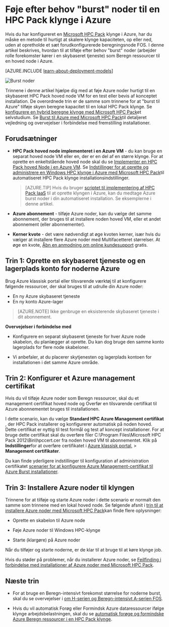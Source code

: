 <properties
 pageTitle="Føje burst noder til en HPC Pack klynge | Microsoft Azure"
 description="Lær, hvordan du kan udvide en HPC Pack klynge i Azure efter behov ved at tilføje arbejder rolle forekomster, der kører i en skybaseret tjeneste"
 services="virtual-machines-windows"
 documentationCenter=""
 authors="dlepow"
 manager="timlt"
 editor=""
 tags="azure-service-management,hpc-pack"/>
<tags
ms.service="virtual-machines-windows"
 ms.devlang="na"
 ms.topic="article"
 ms.tgt_pltfrm="vm-multiple"
 ms.workload="big-compute"
 ms.date="10/14/2016"
 ms.author="danlep"/>

# <a name="add-on-demand-burst-nodes-to-an-hpc-pack-cluster-in-azure"></a>Føje efter behov "burst" noder til en HPC Pack klynge i Azure



Hvis du har konfigureret en [Microsoft HPC Pack](https://technet.microsoft.com/library/cc514029) klynge i Azure, har du måske en metode til hurtigt at skalere klynge kapaciteten, op eller ned, uden at opretholde et sæt forudkonfigurerede beregningsnode FOS. I denne artikel beskrives, hvordan til at tilføje efter behov "burst" noder (arbejder rolle forekomster kører i en skybaseret tjeneste) som Beregn ressourcer til en hoved node i Azure. 

[AZURE.INCLUDE [learn-about-deployment-models](../../includes/learn-about-deployment-models-classic-include.md)]

![Burst noder][burst]

Trinnene i denne artikel hjælpe dig med at føje Azure noder hurtigt til en skybaseret HPC Pack hoved node VM for en test eller bevis af konceptet installation. De overordnede trin er de samme som trinnene for at "burst til Azure" tilføje skyen beregne kapacitet til en lokal HPC Pack klynge. Se [konfigurere en hybrid beregne klynge med Microsoft HPC Pack](../cloud-services/cloud-services-setup-hybrid-hpcpack-cluster.md)et selvstudium. Se [Burst til Azure med Microsoft HPC Pack](https://technet.microsoft.com/library/gg481749.aspx)til detaljeret vejledning og overvejelser i forbindelse med fremstilling installationer.


## <a name="prerequisites"></a>Forudsætninger

* **HPC Pack hoved node implementeret i en Azure VM** - du kan bruge en separat hoved node VM eller en, der er en del af en større klynge. For at oprette en enkeltstående hoved node skal du se [Implementer en HPC Pack hoved Node i en Azure VM](virtual-machines-windows-hpcpack-cluster-headnode.md). Se [Indstillinger for at oprette og administrere en Windows HPC klynge i Azure med Microsoft HPC Pack](virtual-machines-windows-hpcpack-cluster-options.md)til automatiseret HPC Pack klynge installationsindstillinger.

    >[AZURE.TIP] Hvis du bruger [scriptet til implementering af HPC Pack IaaS](virtual-machines-windows-classic-hpcpack-cluster-powershell-script.md) til at oprette klyngen i Azure, kan du medtage Azure burst noder i din automatiseret installation. Se eksemplerne i denne artikel.

* **Azure abonnement** - tilføje Azure noder, kan du vælge det samme abonnement, der bruges til at installere noden hoved VM, eller et andet abonnement (eller abonnementer).

* **Kerner kvote** - det være nødvendigt at øge kvoten kerner, især hvis du vælger at installere flere Azure noder med Multifacetteret størrelser. At øge en kvote, [Åbn en anmodning om online kundesupport](https://azure.microsoft.com/blog/2014/06/04/azure-limits-quotas-increase-requests/) gratis.

## <a name="step-1-create-a-cloud-service-and-a-storage-account-for-the-azure-nodes"></a>Trin 1: Oprette en skybaseret tjeneste og en lagerplads konto for noderne Azure

Brug Azure klassisk portal eller tilsvarende værktøj til at konfigurere følgende ressourcer, der skal bruges til at udrulle din Azure noder:

* En ny Azure skybaseret tjeneste
* En ny konto Azure-lager

>[AZURE.NOTE] Ikke genbruge en eksisterende skybaseret tjeneste i dit abonnement. 

**Overvejelser i forbindelse med**

* Konfigurere en separat skybaseret tjeneste for hver Azure node skabelon, du planlægger at oprette. Du kan dog bruge den samme konto lagerplads for flere node skabeloner.

* Vi anbefaler, at du placerer skytjenesten og lagerplads kontoen for installationen i det samme Azure område.




## <a name="step-2-configure-an-azure-management-certificate"></a>Trin 2: Konfigurer et Azure management certifikat

Hvis du vil tilføje Azure noder som Beregn ressourcer, skal du et management certifikat hoved node og Overfør en tilsvarende certifikat til Azure abonnementet bruges til installationen.

I dette scenario, kan du vælge **Standard HPC Azure Management certifikat** , der HPC Pack installerer og konfigurerer automatisk på noden hoved. Dette certifikat er nyttig til test formål og test af koncept installationer. For at bruge dette certifikat skal du overføre filer C:\Program Files\Microsoft HPC Pack 2012\Bin\hpccert.cer fra noden hoved VM til abonnementet. Klik på **Indstillinger**for at overføre certifikatet i [Azure klassisk portal](https://manage.windowsazure.com), > **Management certifikater**.

Du kan finde yderligere indstillinger til konfiguration af administration certifikatet [scenarier for at konfigurere Azure Management-certifikat til Azure Burst installationer](http://technet.microsoft.com/library/gg481759.aspx).

## <a name="step-3-deploy-azure-nodes-to-the-cluster"></a>Trin 3: Installere Azure noder til klyngen



Trinnene for at tilføje og starte Azure noder i dette scenario er normalt den samme som trinnene med en lokal hoved node. Se følgende afsnit i [trin til at installere Azure noder med Microsoft HPC Pack](https://technet.microsoft.com/library/gg481758.aspx)kan finde flere oplysninger:

* Oprette en skabelon til Azure node

* Føje Azure noder til Windows HPC-klynge

* Starte (klargøre) på Azure noder

Når du tilføjer og starte noderne, er de klar til at bruge til at køre klynge job.

Hvis du støder på problemer, når du installerer Azure noder, se [Fejlfinding i forbindelse med installationer af Azure noder med Microsoft HPC Pack](http://technet.microsoft.com/library/jj159097.aspx).

## <a name="next-steps"></a>Næste trin

* For at bruge en Beregn-intensivt forekomst størrelse for noderne burst, skal du se overvejelser i [om H-serien og Beregn-intensivt A-serien FOS](virtual-machines-windows-a8-a9-a10-a11-specs.md).

* Hvis du vil automatisk Forøg eller Formindsk Azure dataressourcer ifølge klynge arbejdsbelastningen, skal du se [automatisk forøge og formindske Azure Beregn ressourcer i en HPC Pack klynge](virtual-machines-windows-classic-hpcpack-cluster-node-autogrowshrink.md).

<!--Image references-->
[burst]: ./media/virtual-machines-windows-classic-hpcpack-cluster-node-burst/burst.png
